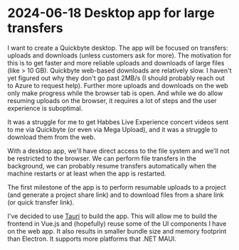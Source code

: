 # 2024-06-18 Desktop app for large transfers

I want to create a Quickbyte desktop. The app will be focused on transfers: uploads and downloads (unless customers ask for more). The motivation for this is to get faster and more reliable uploads and downloads of large files (like > 10 GB). Quickbyte web-based downloads are relatively slow. I haven't yet figured out why they don't go past 2MB/s (I should probably reach out to Azure to request help). Further more uploads and downloads on the web only make progress while the browser tab is open. And while we do allow resuming uploads on the browser, it requires a lot of steps and the user experience is suboptimal.

It was a struggle for me to get Habbes Live Experience concert videos sent to me via Quickbyte (or even via Mega Upload), and it was a struggle to download them from the web.

With a desktop app, we'll have direct access to the file system and we'll not be restricted to the browser. We can perform file transfers in the background, we can probably resume transfers automatically when the machine restarts or at least when the app is restarted.

The first milestone of the app is to perform resumable uploads to a project (and generate a project share link) and to download files from a share link (or quick transfer link).

I've decided to use [Tauri](https://tauri.app) to build the app. This will allow me to build the frontend in Vue.js and (hopefully) reuse some of the UI components I have on the web app. It also results in smaller bundle size and memory footprint than Electron. It supports more platforms that .NET MAUI.